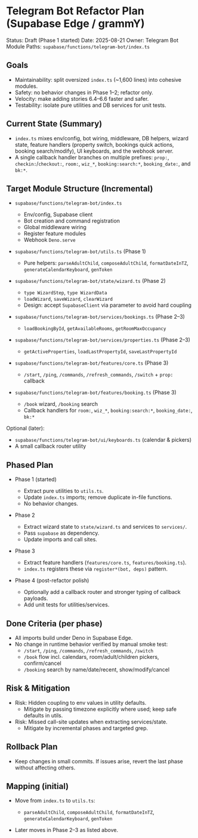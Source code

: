 # Telegram Bot Refactor Plan (Supabase Edge / grammY)

Status: Draft (Phase 1 started)
Date: 2025-08-21
Owner: Telegram Bot Module
Paths: `supabase/functions/telegram-bot/index.ts`

## Goals
- Maintainability: split oversized `index.ts` (~1,600 lines) into cohesive modules.
- Safety: no behavior changes in Phase 1–2; refactor only.
- Velocity: make adding stories 6.4–6.6 faster and safer.
- Testability: isolate pure utilities and DB services for unit tests.

## Current State (Summary)
- `index.ts` mixes env/config, bot wiring, middleware, DB helpers, wizard state, feature handlers (property switch, bookings quick actions, booking search/modify), UI keyboards, and the webhook server.
- A single callback handler branches on multiple prefixes: `prop:`, `checkin:`/`checkout:`, `room:`, `wiz_*`, `booking:search:*`, `booking_date:`, and `bk:*`.

## Target Module Structure (Incremental)
- `supabase/functions/telegram-bot/index.ts`
  - Env/config, Supabase client
  - Bot creation and command registration
  - Global middleware wiring
  - Register feature modules
  - Webhook `Deno.serve`

- `supabase/functions/telegram-bot/utils.ts` (Phase 1)
  - Pure helpers: `parseAdultChild`, `composeAdultChild`, `formatDateInTZ`, `generateCalendarKeyboard`, `genToken`

- `supabase/functions/telegram-bot/state/wizard.ts` (Phase 2)
  - `type WizardStep`, `type WizardData`
  - `loadWizard`, `saveWizard`, `clearWizard`
  - Design: accept `SupabaseClient` via parameter to avoid hard coupling

- `supabase/functions/telegram-bot/services/bookings.ts` (Phase 2–3)
  - `loadBookingById`, `getAvailableRooms`, `getRoomMaxOccupancy`

- `supabase/functions/telegram-bot/services/properties.ts` (Phase 2–3)
  - `getActiveProperties`, `loadLastPropertyId`, `saveLastPropertyId`

- `supabase/functions/telegram-bot/features/core.ts` (Phase 3)
  - `/start`, `/ping`, `/commands`, `/refresh_commands`, `/switch` + `prop:` callback

- `supabase/functions/telegram-bot/features/booking.ts` (Phase 3)
  - `/book` wizard, `/booking` search
  - Callback handlers for `room:`, `wiz_*`, `booking:search:*`, `booking_date:`, `bk:*`

Optional (later):
- `supabase/functions/telegram-bot/ui/keyboards.ts` (calendar & pickers)
- A small callback router utility

## Phased Plan
- Phase 1 (started)
  - Extract pure utilities to `utils.ts`.
  - Update `index.ts` imports; remove duplicate in-file functions.
  - No behavior changes.

- Phase 2
  - Extract wizard state to `state/wizard.ts` and services to `services/`.
  - Pass `supabase` as dependency.
  - Update imports and call sites.

- Phase 3
  - Extract feature handlers (`features/core.ts`, `features/booking.ts`).
  - `index.ts` registers these via `register*(bot, deps)` pattern.

- Phase 4 (post-refactor polish)
  - Optionally add a callback router and stronger typing of callback payloads.
  - Add unit tests for utilities/services.

## Done Criteria (per phase)
- All imports build under Deno in Supabase Edge.
- No change in runtime behavior verified by manual smoke test:
  - `/start`, `/ping`, `/commands`, `/refresh_commands`, `/switch`
  - `/book` flow incl. calendars, room/adult/children pickers, confirm/cancel
  - `/booking` search by name/date/recent, show/modify/cancel

## Risk & Mitigation
- Risk: Hidden coupling to env values in utility defaults.
  - Mitigate by passing timezone explicitly where used; keep safe defaults in utils.
- Risk: Missed call-site updates when extracting services/state.
  - Mitigate by incremental phases and targeted grep.

## Rollback Plan
- Keep changes in small commits. If issues arise, revert the last phase without affecting others.

## Mapping (initial)
- Move from `index.ts` to `utils.ts`:
  - `parseAdultChild`, `composeAdultChild`, `formatDateInTZ`, `generateCalendarKeyboard`, `genToken`

- Later moves in Phase 2–3 as listed above.
